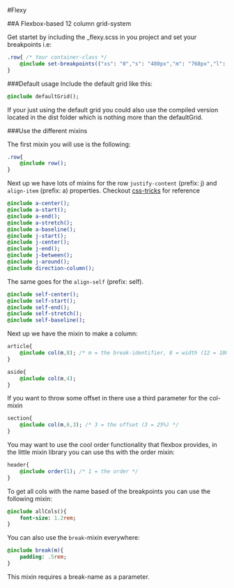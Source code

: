 #Flexy

##A Flexbox-based 12 column grid-system

Get startet by including the _flexy.scss in you project and set your breakpoints i.e:

```Sass
.row{ /* Your container-class */
	@include set-breakpoints(("xs": "0","s": "480px","m": "768px","l": "980px"));
}
```

###Default usage
Include the default grid like this:
```Sass
@include defaultGrid();
```
If your just using the default grid you could also use the compiled version located in the dist folder which is nothing more than the defaultGrid.

###Use the different mixins

The first mixin you will use is the following:
```Sass
.row{
	@include row();
}
```
Next up we have lots of mixins for the row `justify-content` (prefix: j) and `align-item` (prefix: a) properties. Checkout [css-tricks](https://css-tricks.com/snippets/css/a-guide-to-flexbox/) for reference

```Sass
@include a-center();
@include a-start();
@include a-end();
@include a-stretch();
@include a-baseline();
@include j-start();
@include j-center();
@include j-end();         
@include j-between();
@include j-around();              
@include direction-column();
```

The same goes for the `align-self` (prefix: self).
```Sass
@include self-center();
@include self-start();
@include self-end();
@include self-stretch();
@include self-baseline();
```

Next up we have the mixin to make a column:
```Sass
article{
	@include col(m,8); /* m = the break-identifier, 8 = width (12 = 100%, 8 = 66,66%) */
}

aside{
	@include col(m,4);
}
```

If you want to throw some offset in there use a third parameter for the col-mixin
```Sass
section{
	@include col(m,6,3); /* 3 = the offset (3 = 25%) */
}
```

You may want to use the cool order functionality that flexbox provides, in the little mixin library you can use ths with the order mixin:
```Sass
header{
	@include order(1); /* 1 = the order */	
}
```

To get all cols with the name based of the breakpoints you can use the following mixin:
```Sass
@include allCols(){
	font-size: 1.2rem;
}
```

You can also use the ```break```-mixin everywhere:
```Sass
@include break(m){
	padding: .5rem;
}
```
This mixin requires a break-name as a parameter.
